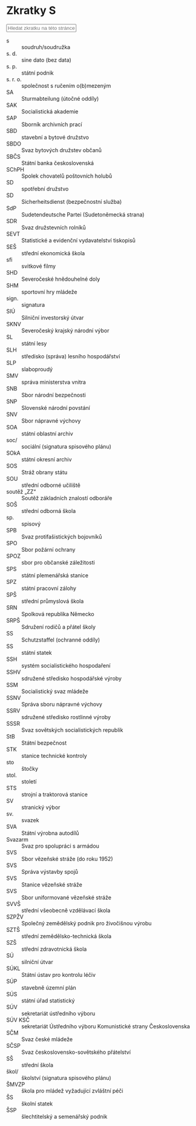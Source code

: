 ﻿# Zkratky S

<input id="abbrev-filter" placeholder="Hledat zkratku na této stránce…" />

<dl class="abbr-list">
<dt>s</dt>
<dd>soudruh/soudružka</dd>
<dt>s. d.</dt>
<dd>sine dato (bez data)</dd>
<dt>s. p.</dt>
<dd>státní podnik</dd>
<dt>s. r. o.</dt>
<dd>společnost s ručením o(b)mezeným</dd>
<dt>SA</dt>
<dd>Sturmabteilung (útočné oddíly)</dd>
<dt>SAK</dt>
<dd>Socialistická akademie</dd>
<dt>SAP</dt>
<dd>Sborník archivních prací</dd>
<dt>SBD</dt>
<dd>stavební a bytové družstvo</dd>
<dt>SBDO</dt>
<dd>Svaz bytových družstev občanů</dd>
<dt>SBČS</dt>
<dd>Státní banka československá</dd>
<dt>SChPH</dt>
<dd>Spolek chovatelů poštovních holubů</dd>
<dt>SD</dt>
<dd>spotřební družstvo</dd>
<dt>SD</dt>
<dd>Sicherheitsdienst (bezpečnostní služba)</dd>
<dt>SdP</dt>
<dd>Sudetendeutsche Partei (Sudetoněmecká strana)</dd>
<dt>SDR</dt>
<dd>Svaz družstevních rolníků</dd>
<dt>SEVT</dt>
<dd>Statistické a evidenční vydavatelství tiskopisů</dd>
<dt>SEŠ</dt>
<dd>střední ekonomická škola</dd>
<dt>sfi</dt>
<dd>svitkové filmy</dd>
<dt>SHD</dt>
<dd>Severočeské hnědouhelné doly</dd>
<dt>SHM</dt>
<dd>sportovní hry mládeže</dd>
<dt>sign.</dt>
<dd>signatura</dd>
<dt>SIÚ</dt>
<dd>Silniční investorský útvar</dd>
<dt>SKNV</dt>
<dd>Severočeský krajský národní výbor</dd>
<dt>SL</dt>
<dd>státní lesy</dd>
<dt>SLH</dt>
<dd>středisko (správa) lesního hospodářství</dd>
<dt>SLP</dt>
<dd>slaboproudý</dd>
<dt>SMV</dt>
<dd>správa ministerstva vnitra</dd>
<dt>SNB</dt>
<dd>Sbor národní bezpečnosti</dd>
<dt>SNP</dt>
<dd>Slovenské národní povstání</dd>
<dt>SNV</dt>
<dd>Sbor nápravné výchovy</dd>
<dt>SOA</dt>
<dd>státní oblastní archiv</dd>
<dt>soc/</dt>
<dd>sociální (signatura spisového plánu)</dd>
<dt>SOkA</dt>
<dd>státní okresní archiv</dd>
<dt>SOS</dt>
<dd>Stráž obrany státu</dd>
<dt>SOU</dt>
<dd>střední odborné učiliště</dd>
<dt>soutěž „ZZ“</dt>
<dd>Soutěž základních znalostí odboráře</dd>
<dt>SOŠ</dt>
<dd>střední odborná škola</dd>
<dt>sp.</dt>
<dd>spisový</dd>
<dt>SPB</dt>
<dd>Svaz protifašistických bojovníků</dd>
<dt>SPO</dt>
<dd>Sbor požární ochrany</dd>
<dt>SPOZ</dt>
<dd>sbor pro občanské záležitosti</dd>
<dt>SPS</dt>
<dd>státní plemenářská stanice</dd>
<dt>SPZ</dt>
<dd>státní pracovní zálohy</dd>
<dt>SPŠ</dt>
<dd>střední průmyslová škola</dd>
<dt>SRN</dt>
<dd>Spolková republika Německo</dd>
<dt>SRPŠ</dt>
<dd>Sdružení rodičů a přátel školy</dd>
<dt>SS</dt>
<dd>Schutzstaffel (ochranné oddíly)</dd>
<dt>SS</dt>
<dd>státní statek</dd>
<dt>SSH</dt>
<dd>systém socialistického hospodaření</dd>
<dt>SSHV</dt>
<dd>sdružené středisko hospodářské výroby</dd>
<dt>SSM</dt>
<dd>Socialistický svaz mládeže</dd>
<dt>SSNV</dt>
<dd>Správa sboru nápravné výchovy</dd>
<dt>SSRV</dt>
<dd>sdružené středisko rostlinné výroby</dd>
<dt>SSSR</dt>
<dd>Svaz sovětských socialistických republik</dd>
<dt>StB</dt>
<dd>Státní bezpečnost</dd>
<dt>STK</dt>
<dd>stanice technické kontroly</dd>
<dt>sto</dt>
<dd>štočky</dd>
<dt>stol.</dt>
<dd>století</dd>
<dt>STS</dt>
<dd>strojní a traktorová stanice</dd>
<dt>SV</dt>
<dd>stranický výbor</dd>
<dt>sv.</dt>
<dd>svazek</dd>
<dt>SVA</dt>
<dd>Státní výrobna autodílů</dd>
<dt>Svazarm</dt>
<dd>Svaz pro spolupráci s armádou</dd>
<dt>SVS</dt>
<dd>Sbor vězeňské stráže (do roku 1952)</dd>
<dt>SVS</dt>
<dd>Správa výstavby spojů</dd>
<dt>SVS</dt>
<dd>Stanice vězeňské stráže</dd>
<dt>SVS</dt>
<dd>Sbor uniformované vězeňské stráže</dd>
<dt>SVVŠ</dt>
<dd>střední všeobecně vzdělávací škola</dd>
<dt>SZPŽV</dt>
<dd>Společný zemědělský podnik pro živočišnou výrobu</dd>
<dt>SZTŠ</dt>
<dd>střední zemědělsko-technická škola</dd>
<dt>SZŠ</dt>
<dd>střední zdravotnická škola</dd>
<dt>SÚ</dt>
<dd>silniční útvar</dd>
<dt>SÚKL</dt>
<dd>Státní ústav pro kontrolu léčiv</dd>
<dt>SÚP</dt>
<dd>stavebně územní plán</dd>
<dt>SÚS</dt>
<dd>státní úřad statistický</dd>
<dt>SÚV</dt>
<dd>sekretariát ústředního výboru</dd>
<dt>SÚV KSČ</dt>
<dd>sekretariát Ústředního výboru Komunistické strany Československa</dd>
<dt>SČM</dt>
<dd>Svaz české mládeže</dd>
<dt>SČSP</dt>
<dd>Svaz československo-sovětského přátelství</dd>
<dt>SŠ</dt>
<dd>střední škola</dd>
<dt>škol/</dt>
<dd>školství (signatura spisového plánu)</dd>
<dt>ŠMVZP</dt>
<dd>škola pro mládež vyžadující zvláštní péči</dd>
<dt>ŠS</dt>
<dd>školní statek</dd>
<dt>ŠSP</dt>
<dd>šlechtitelský a semenářský podnik</dd>
</dl>

